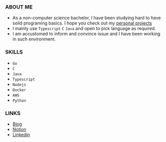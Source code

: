### ABOUT ME
- As a non-computer science bachelor, I have been studying hard to have solid programing basics. I hope you check out my [personal projects](https://tranquil-meteoroid-d7c.notion.site/6811a19fbbd74438abb466a8175ceee3#993a0a5186234c04b069e0616b7df7d1)
- I mainly use `Typescript` `C` `Java` and open to pick language as required.
- I am accustomed to inform and convince issue and I have been working in such environment.


### SKILLS
- `Go`
- `C`
- `Java` 
- `Typescript` 
- `Nodejs` 
- `Docker` 
- `AWS` 
- `Python`

### LINKS
- [Blog](https://velog.io/@valentin123)
- [Notion](https://tranquil-meteoroid-d7c.notion.site/6811a19fbbd74438abb466a8175ceee3)  
- [Linkedin](https://www.linkedin.com/in/heechul-yoon-85b154165/)

